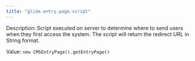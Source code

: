 ```yaml
---
title: "glide.entry.page.script"
---
```


Description: Script executed on server to determine where to send users when they first access the system. The script will return the redirect URL in String format.

Value: `new CMSEntryPage().getEntryPage()`